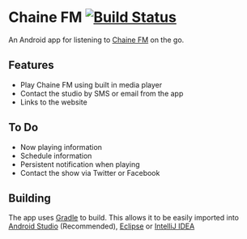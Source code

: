 Chaine FM [![Build Status](https://travis-ci.org/JamieMagee/ChaineFMProject.png?branch=master)](https://travis-ci.org/JamieMagee/ChaineFMProject)
=========

An Android app for listening to [Chaine FM](http://chainefm.com) on the go.

Features
--------
 - Play Chaine FM using built in media player
 - Contact the studio by SMS or email from the app
 - Links to the website

To Do
-----
 - Now playing information
 - Schedule information
 - Persistent notification when playing
 - Contact the show via Twitter or Facebook

Building
--------
The app uses [Gradle](http://www.gradle.org/) to build. This allows it to be easily imported into [Android Studio](https://developer.android.com/sdk/installing/studio.html) (Recommended), [Eclipse](http://www.eclipse.org/) or [IntelliJ IDEA](https://www.jetbrains.com/idea/)
